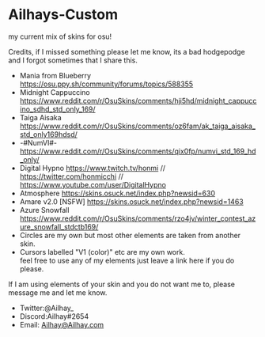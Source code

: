 # Ailhays-Custom
my current mix of skins for osu!

Credits, if I missed something please let me know, its a bad hodgepodge and I forgot sometimes that I share this.

- Mania from Blueberry	https://osu.ppy.sh/community/forums/topics/588355
- Midnight Cappuccino		https://www.reddit.com/r/OsuSkins/comments/hji5hd/midnight_cappuccino_sdhd_std_only_169/
- Taiga Aisaka 			    https://www.reddit.com/r/OsuSkins/comments/oz6fam/ak_taiga_aisaka_std_only169hdsd/
- -#NumVI#-				      https://www.reddit.com/r/OsuSkins/comments/qix0fp/numvi_std_169_hd_only/
- Digital Hypno			    https://www.twitch.tv/honmi // https://twitter.com/honmicchi	// https://www.youtube.com/user/DigitalHypno
- Atmosphere 			  	  https://skins.osuck.net/index.php?newsid=630
- Amare v2.0 [NSFW]		  https://skins.osuck.net/index.php?newsid=1463
- Azure Snowfall        https://www.reddit.com/r/OsuSkins/comments/rzo4jv/winter_contest_azure_snowfall_stdctb169/
- Circles are my own but most other elements are taken from another skin. 
- Cursors labelled "V1 (color)" etc are my own work.
<br /> feel free to use any of my elements just leave a link here if you do please.

If I am using elements of your skin and you do not want me to, please message me and let me know.

- Twitter:@Ailhay_
- Discord:Ailhay#2654
- Email:	Ailhay@Ailhay.com
